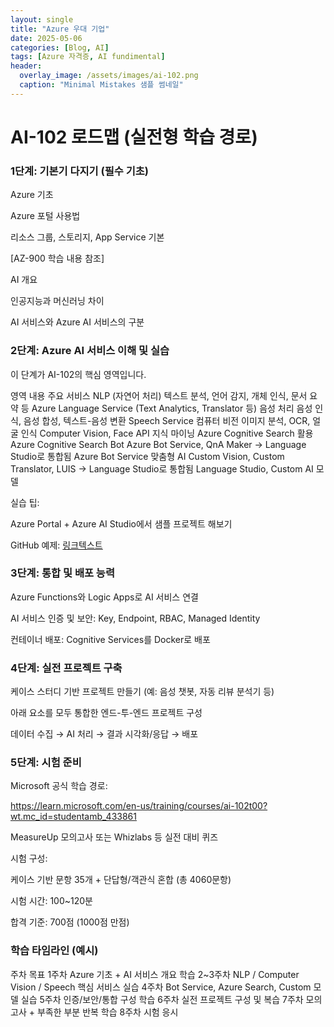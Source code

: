 ```yaml
---
layout: single
title: "Azure 우대 기업"
date: 2025-05-06
categories: [Blog, AI]
tags: [Azure 자격증, AI fundimental]
header:
  overlay_image: /assets/images/ai-102.png
  caption: "Minimal Mistakes 샘플 썸네일"
---
```


# AI-102 로드맵 (실전형 학습 경로)

### 1단계: 기본기 다지기 (필수 기초)

Azure 기초

Azure 포털 사용법

리소스 그룹, 스토리지, App Service 기본

[AZ-900 학습 내용 참조]

AI 개요

인공지능과 머신러닝 차이

AI 서비스와 Azure AI 서비스의 구분

### 2단계: Azure AI 서비스 이해 및 실습

이 단계가 AI-102의 핵심 영역입니다.

영역 내용 주요 서비스
NLP (자연어 처리) 텍스트 분석, 언어 감지, 개체 인식, 문서 요약 등 Azure Language Service (Text Analytics, Translator 등)
음성 처리 음성 인식, 음성 합성, 텍스트-음성 변환 Speech Service
컴퓨터 비전 이미지 분석, OCR, 얼굴 인식 Computer Vision, Face API
지식 마이닝 Azure Cognitive Search 활용 Azure Cognitive Search
Bot Azure Bot Service, QnA Maker → Language Studio로 통합됨 Azure Bot Service
맞춤형 AI Custom Vision, Custom Translator, LUIS → Language Studio로 통합됨 Language Studio, Custom AI 모델

실습 팁:

Azure Portal + Azure AI Studio에서 샘플 프로젝트 해보기

GitHub 예제: [링크텍스트](https://github.com/MicrosoftLearning/AI-102-AIEngineer)

### 3단계: 통합 및 배포 능력

Azure Functions와 Logic Apps로 AI 서비스 연결

AI 서비스 인증 및 보안: Key, Endpoint, RBAC, Managed Identity

컨테이너 배포: Cognitive Services를 Docker로 배포

### 4단계: 실전 프로젝트 구축

케이스 스터디 기반 프로젝트 만들기 (예: 음성 챗봇, 자동 리뷰 분석기 등)

아래 요소를 모두 통합한 엔드-투-엔드 프로젝트 구성

데이터 수집 → AI 처리 → 결과 시각화/응답 → 배포

### 5단계: 시험 준비

Microsoft 공식 학습 경로:

https://learn.microsoft.com/en-us/training/courses/ai-102t00?wt.mc_id=studentamb_433861

MeasureUp 모의고사 또는 Whizlabs 등 실전 대비 퀴즈

시험 구성:

케이스 기반 문항 35개 + 단답형/객관식 혼합 (총 4060문항)

시험 시간: 100~120분

합격 기준: 700점 (1000점 만점)

### 학습 타임라인 (예시)

주차 목표
1주차 Azure 기초 + AI 서비스 개요 학습
2~3주차 NLP / Computer Vision / Speech 핵심 서비스 실습
4주차 Bot Service, Azure Search, Custom 모델 실습
5주차 인증/보안/통합 구성 학습
6주차 실전 프로젝트 구성 및 복습
7주차 모의고사 + 부족한 부분 반복 학습
8주차 시험 응시
